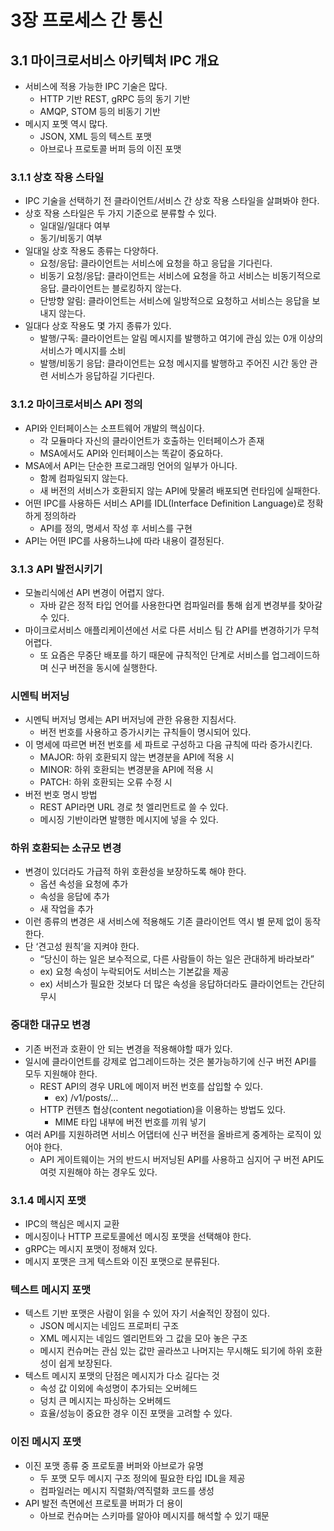 # 3장 프로세스 간 통신
## 3.1 마이크로서비스 아키텍처 IPC 개요

- 서비스에 적용 가능한 IPC 기술은 많다.
    - HTTP 기반 REST, gRPC 등의 동기 기반
    - AMQP, STOM 등의 비동기 기반
- 메시지 포멧 역시 많다.
    - JSON, XML 등의 텍스트 포맷
    - 아브로나 프로토콜 버퍼 등의 이진 포맷

### 3.1.1 상호 작용 스타일

- IPC 기술을 선택하기 전 클라이언트/서비스 간 상호 작용 스타일을 살펴봐야 한다.
- 상호 작용 스타일은 두 가지 기준으로 분류할 수 있다.
    - 일대일/일대다 여부
    - 동기/비동기 여부
- 일대일 상호 작용도 종류는 다양하다.
    - 요청/응답: 클라이언트는 서비스에 요청을 하고 응답을 기다린다.
    - 비동기 요청/응답: 클라이언트는 서비스에 요청을 하고 서비스는 비동기적으로 응답. 클라이언트는 블로킹하지 않는다.
    - 단방향 알림: 클라이언트는 서비스에 일방적으로 요청하고 서비스는 응답을 보내지 않는다.
- 일대다 상호 작용도 몇 가지 종류가 있다.
    - 발행/구독: 클라이언트는 알림 메시지를 발행하고 여기에 관심 있는 0개 이상의 서비스가 메시지를 소비
    - 발행/비동기 응답: 클라이언트는 요청 메시지를 발행하고 주어진 시간 동안 관련 서비스가 응답하길 기다린다.

### 3.1.2 마이크로서비스 API 정의

- API와 인터페이스는 소프트웨어 개발의 핵심이다.
    - 각 모듈마다 자신의 클라이언트가 호출하는 인터페이스가 존재
    - MSA에서도 API와 인터페이스는 똑같이 중요하다.
- MSA에서 API는 단순한 프로그래밍 언어의 일부가 아니다.
    - 함께 컴파일되지 않는다.
    - 새 버전의 서비스가 호환되지 않는 API에 맞물려 배포되면 런타임에 실패한다.
- 어떤 IPC를 사용하든 서비스 API를 IDL(Interface Definition Language)로 정확하게 정의하라
    - API를 정의, 명세서 작성 후 서비스를 구현
- API는 어떤 IPC를 사용하느냐에 따라 내용이 결정된다.

### 3.1.3 API 발전시키기

- 모놀리식에선 API 변경이 어렵지 않다.
    - 자바 같은 정적 타입 언어를 사용한다면 컴파일러를 통해 쉽게 변경부를 찾아갈 수 있다.
- 마이크로서비스 애플리케이션에선 서로 다른 서비스 팀 간 API를 변경하기가 무척 어렵다.
    - 또 요즘은 무중단 배포를 하기 때문에 규칙적인 단계로 서비스를 업그레이드하며 신구 버전을 동시에 실행한다.

### 시멘틱 버저닝

- 시멘틱 버저닝 명세는 API 버저닝에 관한 유용한 지침서다.
    - 버전 번호를 사용하고 증가시키는 규칙들이 명시되어 있다.
- 이 명세에 따르면 버전 번호를 세 파트로 구성하고 다음 규칙에 따라 증가시킨다.
    - MAJOR: 하위 호환되지 않는 변경분을 API에 적용 시
    - MINOR: 하위 호환되는 변경분을 API에 적용 시
    - PATCH: 하위 호환되는 오류 수정 시
- 버전 번호 명시 방법
    - REST API라면 URL 경로 첫 엘리먼트로 쓸 수 있다.
    - 메시징 기반이라면 발행한 메시지에 넣을 수 있다.

### 하위 호환되는 소규모 변경

- 변경이 있더라도 가급적 하위 호환성을 보장하도록 해야 한다.
    - 옵션 속성을 요청에 추가
    - 속성을 응답에 추가
    - 새 작업을 추가
- 이런 종류의 변경은 새 서비스에 적용해도 기존 클라이언트 역시 별 문제 없이 동작한다.
- 단 ‘견고성 원칙’을 지켜야 한다.
    - “당신이 하는 일은 보수적으로, 다른 사람들이 하는 일은 관대하게 바라보라”
    - ex) 요청 속성이 누락되어도 서비스는 기본값을 제공
    - ex) 서비스가 필요한 것보다 더 많은 속성을 응답하더라도 클라이언트는 간단히 무시

### 중대한 대규모 변경

- 기존 버전과 호환이 안 되는 변경을 적용해야할 때가 있다.
- 일시에 클라이언트를 강제로 업그레이드하는 것은 불가능하기에 신구 버전 API를 모두 지원해야 한다.
    - REST API의 경우 URL에 메이저 버전 번호를 삽입할 수 있다.
        - ex) /v1/posts/…
    - HTTP 컨텐츠 협상(content negotiation)을 이용하는 방법도 있다.
        - MIME 타입 내부에 버전 번호를 끼워 넣기
- 여러 API를 지원하려면 서비스 어댑터에 신구 버전을 올바르게 중계하는 로직이 있어야 한다.
    - API 게이트웨이는 거의 반드시 버저닝된 API를 사용하고 심지어 구 버전 API도 여럿 지원해야 하는 경우도 있다.

### 3.1.4 메시지 포맷

- IPC의 핵심은 메시지 교환
- 메시징이나 HTTP 프로토콜에선 메시징 포맷을 선택해야 한다.
- gRPC는 메시지 포맷이 정해져 있다.
- 메시지 포맷은 크게 텍스트와 이진 포맷으로 분류된다.

### 텍스트 메시지 포맷

- 텍스트 기반 포맷은 사람이 읽을 수 있어 자기 서술적인 장점이 있다.
    - JSON 메시지는 네임드 프로퍼티 구조
    - XML 메시지는 네임드 엘리먼트와 그 값을 모아 놓은 구조
    - 메시지 컨슈머는 관심 있는 값만 골라쓰고 나머지는 무시해도 되기에 하위 호환성이 쉽게 보장된다.
- 텍스트 메시지 포맷의 단점은 메시지가 다소 길다는 것
    - 속성 값 이외에 속성명이 추가되는 오버헤드
    - 덩치 큰 메시지는 파싱하는 오버헤드
    - 효율/성능이 중요한 경우 이진 포맷을 고려할 수 있다.

### 이진 메시지 포맷

- 이진 포맷 종류 중 프로토콜 버퍼와 아브로가 유명
    - 두 포맷 모두 메시지 구조 정의에 필요한 타입 IDL을 제공
    - 컴파일러는 메시지 직렬화/역직렬화 코드를 생성
- API 발전 측면에선 프로토콜 버퍼가 더 용이
    - 아브로 컨슈머는 스키마를 알아야 메시지를 해석할 수 있기 때문

